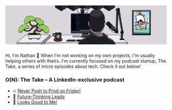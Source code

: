 <h1>
  <picture>
    <source media="(prefers-color-scheme: dark)" srcset="dark-banner.png">
    <source media="(prefers-color-scheme: light)" srcset="light-banner.png">
    <img alt="Burning the midday, or midnight, oil." src="light-banner.png">
  </picture>
</h1>

Hi, I'm Nathan 👋 When I'm not working on my own projects, I'm usually helping others with theirs. I'm currently focused on my podcast startup, The Take, a series of micro episodes about tech. Check it out below!

### O(N): The Take – A LinkedIn-exclusive podcast

- 🔥 [Never Push to Prod on Friday!](https://www.linkedin.com/feed/update/urn:li:activity:7080639315600412672)
- 🔮 [Future-Thinking Leads](https://www.linkedin.com/feed/update/urn:li:activity:7083833539397341185)
- 🙈 [Looks Good to Me!](https://www.linkedin.com/feed/update/urn:li:activity:7091467927975051264)